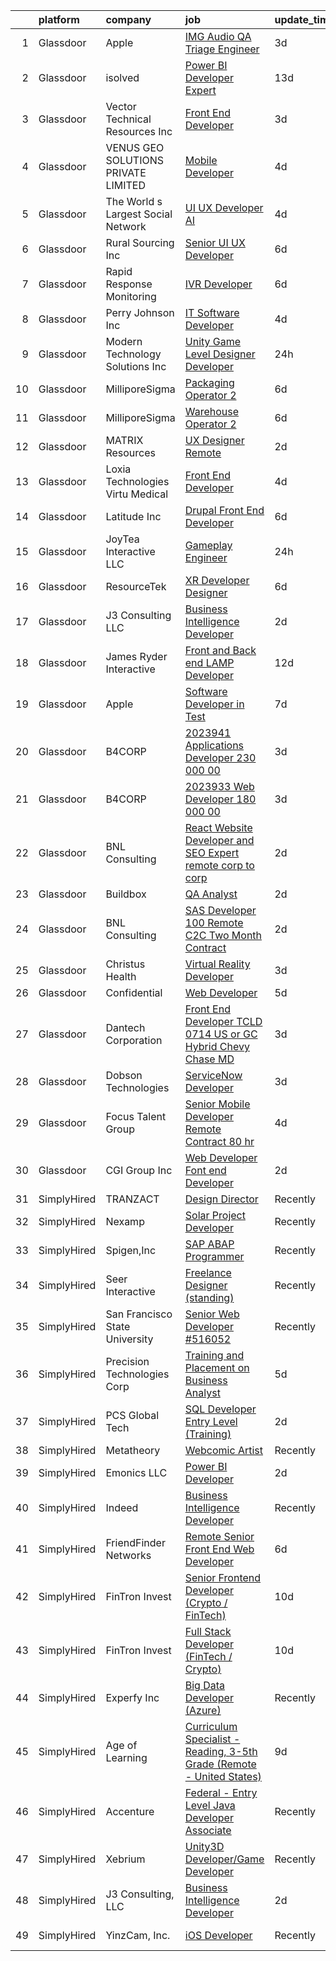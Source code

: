 

|    | platform    | company                             | job                                                                                                                                                                                                                                                                                                                                                                                                                                                                                                                                                                                                                                                                                                                                                                                                                                                                                                                                                                                                                                                                                                                                                                                                                                                                                                                                                | update_time   | location                    |
|---:|:------------|:------------------------------------|:---------------------------------------------------------------------------------------------------------------------------------------------------------------------------------------------------------------------------------------------------------------------------------------------------------------------------------------------------------------------------------------------------------------------------------------------------------------------------------------------------------------------------------------------------------------------------------------------------------------------------------------------------------------------------------------------------------------------------------------------------------------------------------------------------------------------------------------------------------------------------------------------------------------------------------------------------------------------------------------------------------------------------------------------------------------------------------------------------------------------------------------------------------------------------------------------------------------------------------------------------------------------------------------------------------------------------------------------------|:--------------|:----------------------------|
|  1 | Glassdoor   | Apple                               | [IMG Audio QA Triage Engineer](https://www.glassdoor.com/partner/jobListing.htm?pos=127&ao=1110586&s=58&guid=000001830c7afc488a26b71f80a89e2b&src=GD_JOB_AD&t=SR&vt=w&cs=1_3a8f8cd4&cb=1662361730522&jobListingId=1008112467774&cpc=8795CF9063CD573D&jrtk=3-0-1gc67lv3ljih2801-1gc67lv4fimai800-8b5e9678c838c1f3--6NYlbfkN0BvKrLyj5gPmtZO9T8euul8TCxuuKNOtzRJOomxnwSEodTz2Bc-sPZlt2Zgji_QUXEmtXTQd42DFJzWX6p4FZhMSN4PlOGZha65oTj8V_jU60RVTDDoE_odp2sjmELe6kIUrIMclQElb8QU-U2oTQotzcqgbqzDLwUccgTVP6Up_H0xjVuAYYDbip3ssEe9vM8cF4SQvvuRAGobWOgoLRmwYWrgDzsYX2WUXzoRztzN6aIThzw4yCPcL2gui7aKigJSNWjX1kBoMNMM1gMqkSmMEQJa43qQxjMGcCBH9d_70BanOZuyiJH-Rnz0-_aFEZw6rpuq2FLBA48olHLfUEy0m_JMt4c-YqP29ynjZnwwkRUYsdS6_AS-sYlvI6IdjwCnaqoD5SnkPRxbtFP6IX8w04OJLMed72RbOYy_3kweMRFzE7oBVtPuHExJLLdMxOlXvwPDA-H2wRJ79ixlX3RAPMLOzZtUuadp_j72uXlSCsn6RNoyrZdAz25v27OXnltZ_xF_y3v4AH0mvD7JnTty1WC_KLdQ3CgYE8jO__fjWNTAvANWLwQc9rNKMKNf_URCjlytT05-6VykRPn4o6HvS4RbRLPIzTuOIye9rFfK8sdeMcLpOr1Ooy21fMV2v1VMOmrpWEodHmnHE7OHQ4tFRLNbNZyPC8a-bOVEZEx3W5z099Qi3WSAhGU_ti1v1n7sVmrImr6Wowc54nC_GoSerKr6-khwfzciT8jU2sHjrOmf_8X4dEcY8d6nLEsCZ6lPnIJttabzjFof7YVtJSHejGoRFHRFwJ8lo2tiyixSQBbid3kFZ_uA3MGlZ1o7SMEi6q9L4D86DdGYWH2VymRQZwEY0J1FchGW7X00UAHPNwx1c6_Q5wPmehC4cmyBrfupc7OYrAYP1WrsWiNOUo7KZovUSYOiAii91_8QH6g-uAhACRwgUh_KrPLTqGcNe3WYRjyaFBRSx9KJjiCp2k1Q) | 3d            | Cupertino, CA               |
|  2 | Glassdoor   | isolved                             | [Power BI Developer   Expert](https://www.glassdoor.com/partner/jobListing.htm?pos=122&ao=1110586&s=58&guid=000001830c7afc488a26b71f80a89e2b&src=GD_JOB_AD&t=SR&vt=w&ea=1&cs=1_5475d2d8&cb=1662361730521&jobListingId=1008086038764&cpc=B101C867B3EF2D75&jrtk=3-0-1gc67lv3ljih2801-1gc67lv4fimai800-1eeaffd36fee68eb--6NYlbfkN0BEiXzCIwcbKr5ayBEkunnsXndc8R7OHjtGbRXojM3MoXlr7HGJXBB6IKrFI0bGnwVJE_8s5TkIbrQGBkOraMNjsi-5jIzt1M9j3Sh8htqu-u7EXN2h1IKeH_CetvL7PZTZhcG_DR5kco1QXkP6dzcUkqRvlKrjxI71P57PlKkf8dyStPRVXIb9AZFSbEA9fzPj_A4J8o80jwmWKt9zlxopAoay1q6QsbPNiNwLVx0xSzf2ociwHlm5sP5-TXHhqGvYcN19NM3w1Z57gi_qRWNwAakvSOdDnmuALxK0Nly1GwrMYBN2u_Ek5yyZuV7yjJaOeSbHhKAzqGBWpzt7E5vb-Yimd1N4BtuMx3kgN-lenGDWjqFFgyJ1jx0GK1qmFwXh8BvktgfhoibY9h3n2em-PPGlBM8uYn82XwGlIrZC24GVYoB60K8yEG8KYVqXNRMyungZimoJWVXxpmZG0bDq-ATJPVlFiZwNoc9n2ENurEh219VftIUEj-M7JayyO76yqviQ8n79VypbAgyabTQmmNbp1WoyQ1mQDQS7aNN8uTep8YtFRCDf)                                                                                                                                                                                                                                                                                                                                                                                                                             | 13d           | Remote                      |
|  3 | Glassdoor   | Vector Technical Resources Inc      | [Front End Developer](https://www.glassdoor.com/partner/jobListing.htm?pos=107&ao=1110586&s=58&guid=000001830c7afc488a26b71f80a89e2b&src=GD_JOB_AD&t=SR&vt=w&ea=1&cs=1_e3e868bd&cb=1662361730520&jobListingId=1008111504616&cpc=7E69D0A57279CD4B&jrtk=3-0-1gc67lv3ljih2801-1gc67lv4fimai800-d51cc92d47c4f04d--6NYlbfkN0CwDmAJad1vrFPjrCyZc1-12O19u5bGDYSMaAKB40LX6SgL_uQ_xlaLZoxDbDiymBRaDNDIK28uZx1Je-7Sv8ixSFLHV-U0-23YioU3-IvLrCdgQzRye68HZw-6NfwrHT_PAvOvPvdCmAYkEB778tF4DTJDYGPwGaqn8tn3RE5-xAtshAJoUVv9-0DI981-dm_zmcjeVXjY3tarcs73ql5s-r1_nG0CPnXc6LaeO6usXM7XOsgb5b__GIE64fUlRobtEnNoFemAyjrvx9TQkL7GWi-ev2m91R-tkZe9QamAum-xHG97fysqqSbQDGIQfpSyKI03K3xZYWW1fEb8IS9ohnUCj_YKWKcqIhUiKMqhxUJM_m_O4lA0rdOgNpOgMpCNS5bYagZAgc-D_qCZ-EOl6qymyqCnHlq1YP1a5Nz73QS18J3I-1VVlT9TN4_iV8dQRgocDpuhSqP7rnkHidIF3jJt7xRmYIP_RQy0DiBPE5OD1TvJZkzblWF6IOswOotnqVtj2-FHotTgvs1LNiSv)                                                                                                                                                                                                                                                                                                                                                                                                                                                                     | 3d            | Vienna, VA                  |
|  4 | Glassdoor   | VENUS GEO SOLUTIONS PRIVATE LIMITED | [Mobile Developer](https://www.glassdoor.com/partner/jobListing.htm?pos=117&ao=1110586&s=58&guid=000001830c7afc488a26b71f80a89e2b&src=GD_JOB_AD&t=SR&vt=w&ea=1&cs=1_ff5e5d45&cb=1662361730521&jobListingId=1008106154979&cpc=F5E96E35A1725171&jrtk=3-0-1gc67lv3ljih2801-1gc67lv4fimai800-f05720546d46808d--6NYlbfkN0CxR8Ewqqu2WxwAYRMhqdk50AxsSApkE37Qw4Xivah3VKecGufDyuvHWjwqXIxPycLmnzdjap9MuP0hYonnMRNGMutGCrI-JxiASKUBRu8gSnC1bl-jsFEOQ8DVqlj1kxFNEOZSzi6BpIBqraWlpFuM6umi7KyYDJss9-h5Bhv1esULzN3aZXJO0OcW5a3Ru-d7zH9nz91jFoVPgICLHTuzEpNVwxtU7fnR991wyD4ThreP0Vt97Qm_EdTumqNfNRSMhdoId9R7wkg16caXJtg7fOvz5tfE8qAD06PzDGPAhw67SxcgNXPa1QOSmCmzvD51c8tJ5Ktq_eLa_Lt0kWIN8smUrJ8zWf0-5o9nzQ__0a0OSpfMr-reXtlaI9rcmloFxmPVmsqijrQ8R0YLYmGHZmFggUwjGCa9FsJjKkHAoPTX9mI7cYLKaBarSpdvUFMzxG3_Xkw5IgNDQVPF9S_wc8jaY0Q--cWwwr2qVWIhLJ0j40uvZple3J-EFXE2oLA%3D)                                                                                                                                                                                                                                                                                                                                                                                                                                                                                          | 4d            | Remote                      |
|  5 | Glassdoor   | The World s Largest Social Network  | [UI UX Developer  AI ](https://www.glassdoor.com/partner/jobListing.htm?pos=130&ao=1110586&s=58&guid=000001830c7afc488a26b71f80a89e2b&src=GD_JOB_AD&t=SR&vt=w&ea=1&cs=1_de4fda42&cb=1662361730522&jobListingId=1008108083936&cpc=1CBFC3E34E2A31FF&jrtk=3-0-1gc67lv3ljih2801-1gc67lv4fimai800-de6ad62bc615bcfd--6NYlbfkN0DSgjPPcnEdvoK3uuxfISLALE6pB1FR7YSHOr_tSg5_QGIhoz_2VqUepdcKLBLI_zSdMmIpLQQLQviGYmqeHU64dNQzWykVjy9GPtReiRwgwhwK57KCvSGhhonduNkBZDESGNvXK7AAOZ7oeRE1PCmi8tQBO4qqIohn9hEvsjhSuXWrFGW2vUsct2zaq3zpLF71LPbapNe3Zb9PBVGz8HiKXjUsLBrRRDDaix3TztVR6k7y2KXFjCEX_mUXhBynKwFuYwCJ0FYaU-Zb4CJXMmFGWiX7j8SWM9emIBpUtmsZSv8aU-lKzYysu4Uf7Vdjix5hhaGENIuBTrRu7v6NUB3oqvnUyq6D8lGQQdV8_ZurybJ0mAdhMj_x_oIJ88WYz-PvQi3Dy4zbV1714_8Z52vKunDV5qNXqYyr-eQifrGWNDhCWuJKdfesenH5F5YveOKXf25L5D_tybqQG07x7pu7ZZ8Jp9SZdabK4DmXCMXvY3ukCsaWFtqLsGfDbtyvhfnlPDXhNr3_M1SPirf--RpLa52do4eiRbcbFPzhg9cHyEJaCL8GtgCUgZeOhnXOhPCqAHXX__4gICDvbvKw-Xuv)                                                                                                                                                                                                                                                                                                                                                                                                    | 4d            | San Francisco, CA           |
|  6 | Glassdoor   | Rural Sourcing Inc                  | [Senior UI UX Developer](https://www.glassdoor.com/partner/jobListing.htm?pos=123&ao=1110586&s=58&guid=000001830c7afc488a26b71f80a89e2b&src=GD_JOB_AD&t=SR&vt=w&ea=1&cs=1_573ca4ee&cb=1662361730522&jobListingId=1008101539770&cpc=B576E40E3A51D23B&jrtk=3-0-1gc67lv3ljih2801-1gc67lv4fimai800-c678f338cf426aa6--6NYlbfkN0Dn2SSSVOxWm4exZemnt1thi5p3MgZ83XNP1leMMQrxhUS_aIOGutbZab9EU3IpeuHAJ37quZzs0PIVUPnOeoghcC2yEm8_WtapxMsrfWQQwJ8yZTQmvKvWcyWq9uwPE4xwRXa0J784CerMt-Qot1RMEX6wxgIkkuZSMT3TEMl3VzdFvJFq6ugMPg3GiDKJWrsA-rfcZeRsfZQ0MQzfDljrmNfsla0yp5S52aZyUfv1Pl12CaZuPHX41lkmX2jH3TrnOV1kP0Ch3Sf3zxg_04YFRebCvTDAlQWtAb66X_C5l3pm_ufcJJWhkwdTzEXiItXTZ6icGqonUrys6ASDHqXxc1m14UpVfODLS2zZcrzxGOAELMLggnNTHEmE7FH4zwqduhpom18HKrCoLlwrk2eLU5z2zqn-YAJfGFel5gAlncc3FrJLWAaAkucAJ74_PRIg1ktAn0A0vNalx_UHVNcDRvMv7khRFvYDQEfX-UKMp4VKfR88telZ7kyosKVR_pA40D9L_9GojOoL_0ADa4-B)                                                                                                                                                                                                                                                                                                                                                                                                                                                                  | 6d            | Remote                      |
|  7 | Glassdoor   | Rapid Response Monitoring           | [IVR Developer](https://www.glassdoor.com/partner/jobListing.htm?pos=101&ao=1110586&s=58&guid=000001830c7afc488a26b71f80a89e2b&src=GD_JOB_AD&t=SR&vt=w&cs=1_62cbb5b1&cb=1662361730518&jobListingId=1008101246302&cpc=1AD9FB1E01C94A37&jrtk=3-0-1gc67lv3ljih2801-1gc67lv4fimai800-4c11f4b3383ba9e8--6NYlbfkN0BVnwLlRn5_hcsE5CpN9UW4_nyQYfUVagSVuhr0ZGDrdSz4Vg7RtH9ofGP4oq8CUmsSSIXo_PRJWSXAqM0iaF_7QQjEPWuIFHY-yhv1XcbKxE21cf6NZuz46qn8GqBEah7RvVje0KxoTBrZWgQv84UwKSwYb_4qpHhiouckwKssTFtAED5if2OV8sakOBHJe1VbAyVNu0p-M5MDF2tcaWbnMq2kurTBqs22lo8dJ-zeSvEdBCueQSysZNrZZguK4uVohPbe4aJH2gmyQ5cyPdsWx3UqiydVfX4m7dfoqBXFykKAaPob0ZsT5UsQmw_AqtwsJ0BZouSaqiJyBZKvEP2WK6abOrR2iZnSu-izxfE8Qy7yKnQx1jzAyaI4MKAqGV5dEza8o8fOHj8bvOFJKbr3mGH_Mjl2aSAnpEetBwdl5BooYzaPKV22z9u5Vl9ajQ30EPg8nkMH4jea4m8SVuBzRbORi5VLgNZoxk0SV2eXc9WOqVyqi464rzRicy4sMDgsEJRmKqFBskXFJnWK45o45YGHgvYO113NnL1DMpuE0UHS8x4pONhQvfxqzrLSOPmlK6GroCyCl5J2djzyOkkG)                                                                                                                                                                                                                                                                                                                                                                                                                | 6d            | Syracuse, NY                |
|  8 | Glassdoor   | Perry Johnson Inc                   | [IT Software Developer](https://www.glassdoor.com/partner/jobListing.htm?pos=104&ao=1110586&s=58&guid=000001830c7afc488a26b71f80a89e2b&src=GD_JOB_AD&t=SR&vt=w&ea=1&cs=1_203268e5&cb=1662361730519&jobListingId=1008106401717&cpc=C5C93DE40C8A001B&jrtk=3-0-1gc67lv3ljih2801-1gc67lv4fimai800-1288819e6626e4c6--6NYlbfkN0A33aybZ_gaSDpTOBsMjrQfLtTfJQ_codw2D_wFJW2i5_AuNqYoVo68WNb416XmkPKxM6kpkYWiAEan8ct2g6QPgFx13jygHom5M82hjj8pEpmu_49aJ3fbnCDQue4TAoK9K8n2iPun8FdRE8inBtJOcLj-QavKzwila6oxjQIkDbU1lsVjRXGzt3o5BTjTaH8f219rLuWTkDkZBJxNU8riJBmUMoXTY7390N84mH_dZkDENJ20l9ZaeOVsrGx13RySUHXqALLpVi-zzWv0cLqMdy538sjmm_QbP6nf2OOc5V8BiiQI_TUWUwcG9Ul7LzbXanlauli4VPGDO_Ky9OODbZPUN_-jOhFRGzwh4Lk5pGMxjhteY-SP2NCDK7XGZbd6PGI5pzOH_palgraFIeH0UcuNaBkNDcKgpUUQQsnGQscgdlnTCLpwdJ6C4IjeXxQPWWuMJV3q4Z-v_eC5O1Y1aW9hSv1aeKdrw4c36pwnNhwrlQ84qnH0mlBoK_RKfVo%3D)                                                                                                                                                                                                                                                                                                                                                                                                                                                                                     | 4d            | Troy, MI                    |
|  9 | Glassdoor   | Modern Technology Solutions  Inc    | [Unity Game Level Designer  Developer](https://www.glassdoor.com/partner/jobListing.htm?pos=119&ao=1110586&s=58&guid=000001830c7afc488a26b71f80a89e2b&src=GD_JOB_AD&t=SR&vt=w&cs=1_596d595a&cb=1662361730521&jobListingId=1008117033816&cpc=F41FEAB56D215062&jrtk=3-0-1gc67lv3ljih2801-1gc67lv4fimai800-4457a9ce08e490a7--6NYlbfkN0C26OT7h5zXl7z1yVTYwN1d43osiYS9hmGqw_eY7i5KFzRWaSyxghJjTLzNEsEWeJhFT_GRgTsYgHXqmvvL1XSuYhg8HEKXSQHvH9TV0JmPEyY5zrHkoRvr4IX7EqnKNrp5tniENLVz62Z-zYU3i9zkEJYlhMWfoTavIvcSATNOb6BRqWF8YypgeNH5a2DB7cmdTpVrADnyuhC3laK9Jlkc2WU9tA8tyJMgXyVCMVyNJxrSrAPHL_z0jZ1YTA8UL5WbRiZ0-j1xGUbE-J93Q5m7_SU8amS2cYoQOO8g3glY-zbd56aVpl3g1otO-pULIYzmcYmzi34BvHhKoazKDEg4qxPyr86i3_Pus5Wl4CnlVL4M9aHrQj7nfHgeaEOdBIbxl4XlSnZJuZ4pXNGbHdz66J08jcRgr_i4MeDqhRTOeBSC9IJDy5Qm)                                                                                                                                                                                                                                                                                                                                                                                                                                                                                                                                                         | 24h           | Huntsville, AL              |
| 10 | Glassdoor   | MilliporeSigma                      | [Packaging Operator 2](https://www.glassdoor.com/partner/jobListing.htm?pos=125&ao=1110586&s=58&guid=000001830c7afc488a26b71f80a89e2b&src=GD_JOB_AD&t=SR&vt=w&ea=1&cs=1_baefa9c0&cb=1662361730522&jobListingId=1008101579917&cpc=F41FEAB56D215062&jrtk=3-0-1gc67lv3ljih2801-1gc67lv4fimai800-b9289bb18688988b--6NYlbfkN0AOEVr9WcG04HRkQRrqfdRtBjzk7axq2_A_EQjoPYd2lV-UpZdGnyqXvwM5drMZF62MPujHfqiRdFE98LknBvBcTyxULv-R1ubelHyULvOlNGDOrAzoz78kMv6f6leCttMjYlUEqV2OTOnJ9z15HJEWnW_Va3pbSaIRBM-2bUxA3vxq0aH1IH0OZsgWUW7R6MhKsVhQAl6I1aOijVlZWeJFUUMBoFtBuU5AAc0LFUbmJ7m_ZLY4WXwbGexyRJiYEoQ8kHs_xXrIKFK5zMhr4tFmfu3_L9PnN0LveVKmILNkFHENxSGvLFGTlkzkTCHvJh6AFex-KV_coWH5ErSejUkFeKds-qWLi_FxU_PmuioxjToCwQCZGyOz853Ua21Ok4akhzCHcgl4Z8RrigG_au4bOCaCfNcsXIhX33UmBNmf0W4l9Il7i6LFfRp618pgtvHG990TFJt5sHIMG6wz32Rq368zkxLgYrxAtCVEGpruJxfHvaFSsz3Tx5pbg9b1SX4%3D)                                                                                                                                                                                                                                                                                                                                                                                                                                                                                      | 6d            | Saint Louis, MO             |
| 11 | Glassdoor   | MilliporeSigma                      | [Warehouse Operator 2](https://www.glassdoor.com/partner/jobListing.htm?pos=126&ao=1110586&s=58&guid=000001830c7afc488a26b71f80a89e2b&src=GD_JOB_AD&t=SR&vt=w&ea=1&cs=1_341f86af&cb=1662361730522&jobListingId=1008101576966&cpc=75B6770C194DCF89&jrtk=3-0-1gc67lv3ljih2801-1gc67lv4fimai800-7d8ced7abe1d9c39--6NYlbfkN0AOEVr9WcG04HRkQRrqfdRtBjzk7axq2_A_EQjoPYd2lV-UpZdGnyqXicmQ79ziVv7vbP0fzJb2y3s2y5Po8I3C58sc9Kvi9YyXN-MDVkLCyXjZ15X7Pvfw-BE1CKEBpiVoBODe0mJYq9Edx_Bbf7P_oEwF6yBLXczz0rAmn8cELmO6KOOihLuMu4t7yoy-8T1IJN4Eps0pEVHBos-sYyDq2VPeoe4qn8IBYhdW_Pzk6fh1X2g7wqP4VooCBY-CR-h_jtA507cfn4uSgzhepGhDoyTgjZnXt34Eox0lbyeDFVR7zTZWXG0Nbp9bHfmLslh7ySTMPwAcgg5epydudinBh3FU4hzfIpCnYzH5pxk5rvQA6wkneevubZwJQoT-tbGJpQriIVmiZF5zolizFwYdr2I2TEVA2ZMAu9NPrjJClgIqiykY8hXIIR9LMuMEuVZee8JCl1bzjd687DgEhIyoru3l2Uy8OQTmaxLVK_1lPFElMu3roCg_t_BgvcCG-PY%3D)                                                                                                                                                                                                                                                                                                                                                                                                                                                                                      | 6d            | Saint Louis, MO             |
| 12 | Glassdoor   | MATRIX Resources                    | [UX Designer  Remote ](https://www.glassdoor.com/partner/jobListing.htm?pos=129&ao=1110586&s=58&guid=000001830c7afc488a26b71f80a89e2b&src=GD_JOB_AD&t=SR&vt=w&ea=1&cs=1_a44681ae&cb=1662361730522&jobListingId=1008114156930&cpc=2CAED5C921A5F994&jrtk=3-0-1gc67lv3ljih2801-1gc67lv4fimai800-1acb59e05500209f--6NYlbfkN0De5ppvndiyxA0pMSLQzOe_j9Mra0KF_8EhxTxOKXtZIfhM20E97mGJJkld1Jz77JEq1fQtsCFRdJQ9Rf0H8e1jmjFQdWz8Hf65nTK4GbH1MNF7Fs41-ca5mlZLwuRa05NDJ-njNrgAST_k9O6k6nENNUJX_-5Q3bwT9_QkWXeT8am7ldsykCR5jAIHCCqHxoA4YnqXI7ppodQmnqseVmqmnuDRXSXaOPtX77eabV6JUrvVjq8vJ-AcXaPtXedguKTvPUeMuX5ZlCoLOolV8bvvCw2Yk_0xJxPAmtHZjsWYzlkFd-xC-RSyLeHGEcoSwwBpiGXKxz-915amLdy6ZKXfXbzEMNlG-pfb5e6WQ1dVJxGx3_7vkSrAV-lvZxCsaMCPSeHs9eD7HKYo8KS2p5XGg0gRl1F3N-kOA9A4F2djl4Mzc0ytu5QxiohC4SOWTvIp_mN9sD4uCrbzzHNL6_wf72or1bO5k3Qhz9Wcgg5KhfvwBS2Nl7EOR052chU3hvaG2UCgW2uV_Ab0XS0DJsq1Y5hVO85IvAmQ5V4m26a1Ww%3D%3D)                                                                                                                                                                                                                                                                                                                                                                                                                                        | 2d            | Tampa, FL                   |
| 13 | Glassdoor   | Loxia Technologies    Virtu Medical | [Front End Developer](https://www.glassdoor.com/partner/jobListing.htm?pos=111&ao=1110586&s=58&guid=000001830c7afc488a26b71f80a89e2b&src=GD_JOB_AD&t=SR&vt=w&ea=1&cs=1_306890a0&cb=1662361730520&jobListingId=1008105953811&cpc=76BDADE3D6D9A820&jrtk=3-0-1gc67lv3ljih2801-1gc67lv4fimai800-983de522a610ee3e--6NYlbfkN0AuAjYKnBHsdkcMxrD7ZJITXxV72vImVt5xOyKRJQecNA8AfK1fwiaV-4-CXTXtdfQKUlh-r5hJjaGj-dYsy5tFmwpPBEonSed8zEDkh-b83J1cauBUmZbKV6Hb55rjqPHvBYEEndSKl83boFkPJNLOxS2E2PUPbNbgDeY41YL4Ie19XCwwQEuLJXD-EZ1X4QqxEZVKygv4mLL7hLlY20owQpkXuXdcuHeGamnin0bd6xKhNBiu-YfpfjM-JxlqpzKdy8SK8TisJmFY51gH2pXHcJzwln5jwNRLdoNQR66kN7a0E0iGRVVmdrcVEuxcGwV9WV0hSWRqpBoZp9YfVIkSBUDH7wkBscw08emPClDCCW0TG-e1IW7wVdIOBm3hkmvOJ9NPFjJAHsZ9wtbGqc5HUyYxaotbfO9l4laYcT9WLbvngytjurk_gTTnyHFITbWYVOCHXAJXwWch4emCCQ4u91s7GvJ-EsqNroJGTAtD4Oe14oEvYv0F7Bx04Dks3u8%3D)                                                                                                                                                                                                                                                                                                                                                                                                                                                                                       | 4d            | Miramar, FL                 |
| 14 | Glassdoor   | Latitude  Inc                       | [Drupal Front End Developer](https://www.glassdoor.com/partner/jobListing.htm?pos=121&ao=1110586&s=58&guid=000001830c7afc488a26b71f80a89e2b&src=GD_JOB_AD&t=SR&vt=w&ea=1&cs=1_a9a5c788&cb=1662361730521&jobListingId=1008101567028&cpc=654405A9B1E0A9F5&jrtk=3-0-1gc67lv3ljih2801-1gc67lv4fimai800-b0da56d3920c85d6--6NYlbfkN0DHl9MnwPpq1bbpPHgKt1JoxxtgUYxcPgpGa7590zZ_bSO6C83MMtUscRZ8bkrEfXtGCfJb3DfNdsrefLJEN-PA_7RSo760CQGYUcD_ZhExeILm0Sjb2xdE8AkNC8ftfll4QZ4D5GaMUHby8pdNXutnMAndhOIMSycmVM6CUnKLzhFnlbrOW-XRED0K0OE1iotSvUfdfaCioH_0UaGFqFJ3BlVLK10cFSSnu4afMav0fs6oBnHT5QSix4ymYQTGVA5Xtt5_9tRxj9GNIGp-bIyQXAA82ysgorkGQLmaRcPukRlqZ9rZyCeltBgOBhGz4E6NPduCkariqNKMFG9CIqPnVToIK9rBXpvgcFKuWrY9nGTI0lUVHfximDQzTqDhTSPWPWRco_NQ1iPjLGIElNWbJpRcS8Mo2dLsIx6QFC0fKytvPVXrk0Yo2EOxb29dKi8HuxNkrb8QU4CEgUsp9dTO5mSDGaH5akSQPw_Usn-zMDEBXAyQoN7uLwkduYyTzBbGpeh4xEv-CA%3D%3D)                                                                                                                                                                                                                                                                                                                                                                                                                                                                  | 6d            | Remote                      |
| 15 | Glassdoor   | JoyTea Interactive LLC              | [Gameplay Engineer](https://www.glassdoor.com/partner/jobListing.htm?pos=114&ao=1110586&s=58&guid=000001830c7afc488a26b71f80a89e2b&src=GD_JOB_AD&t=SR&vt=w&ea=1&cs=1_5afb4338&cb=1662361730520&jobListingId=1008116988451&cpc=BCC169F53084E245&jrtk=3-0-1gc67lv3ljih2801-1gc67lv4fimai800-2049b928e5016d93--6NYlbfkN0CywKRhks1_WRHFUgWhBQHGMyRgY-AYt2YyuDnn3UEmDVz86T7MUkl1hC6jVGtbAUCStXuhbaQ2tYy3iYbhypYIORaQ4bNYQufAmUwMk7qNI8KYn27I0kq-ud4-M_c-E2hHrqKWX_EDS-BRF_rq545gSKRhuQk3GS0H1qqu63acB5M7E1WmJyBCgQyXHa8Mupe4FeCNB8dk9sVWdMJW4Q430OWYxW29mz72qh5NViueTmwG_Eyzg9TckAOQZoMsMHLrrgxMG5wUVAbPota0s8NM83ST7ekbzjncaXk2yX-iEkXHurRmTIa_P8POJevurHOwgc3aCu1IYxAvPbRje_dHySahOd_Yrk6ukkS8RSusIKWEjbBMFZmUnYcNeDEXuvK3wZvAPw_x3ARxma-wDosWMNckorAh2eUnB32cJk2jiSwiAmF9j6ro4RnvgjEaaP6XYJqpZ1CWa_1H1XfwbAQ_nTIf6cNj_Z4kIUHx31_e_KziexmI1oonXOG021-qIu8%3D)                                                                                                                                                                                                                                                                                                                                                                                                                                                                                         | 24h           | Los Angeles, CA             |
| 16 | Glassdoor   | ResourceTek                         | [XR Developer   Designer](https://www.glassdoor.com/partner/jobListing.htm?pos=116&ao=1110586&s=58&guid=000001830c7afc488a26b71f80a89e2b&src=GD_JOB_AD&t=SR&vt=w&ea=1&cs=1_9333c26e&cb=1662361730521&jobListingId=1008101557406&cpc=4050D81B60456B41&jrtk=3-0-1gc67lv3ljih2801-1gc67lv4fimai800-072caf7674237d89--6NYlbfkN0DAUWiHVvTL3qSwCPlAGxP_Kyyv6-P4DkM9fZj4wgGgrfYHW_oRckNsoyvUy_uCFBTnj-gxWQMbwZyu9ARnspb5lSdvE56UGWTSNsLhRmHfuYTWj-9hxqZCyITxGQWhSGXFDv_cYkBELCHqlIM5lFGaplZPk184FOE_L81nEOXljzOhTZj5iiaA5i3BVbxg1cxX_xBSi0tfHwktSQ0LqSrAEwyrszCUV0srbfvcIuczW1iqpEVYjTmEBSscWw4xwOx1sL7hDvgkl6UXVyU0aN1Ulse-TH7qbIbzDK51dhHsbqLgeJTnLl7_P3Er35INg1L4o-QE4iE7eBtpyiuujLwxeGoJWHCLKGellpfNiryjmSfrtBOTAdKeRGsIEGl1tuRAnk92E11Y9DyimxWuElo7qCjYW0Ed5cjwwhpyS-EfSeOpbbfU4U8bJC21GxXAmufs5HX98baXLub7icDz8yVcLVSFpscO7l3hHadwBJnAJNy0fbQB2Kx0IXZZ6AGvgE5fzS_Fru5w7w%3D%3D)                                                                                                                                                                                                                                                                                                                                                                                                                                                                     | 6d            | Nashville, TN               |
| 17 | Glassdoor   | J3 Consulting  LLC                  | [Business Intelligence Developer](https://www.glassdoor.com/partner/jobListing.htm?pos=112&ao=1110586&s=58&guid=000001830c7afc488a26b71f80a89e2b&src=GD_JOB_AD&t=SR&vt=w&ea=1&cs=1_a3429f5e&cb=1662361730520&jobListingId=1008114644384&cpc=AF1E4A3695F490BE&jrtk=3-0-1gc67lv3ljih2801-1gc67lv4fimai800-a96afb5a6657bd97--6NYlbfkN0C-muprqpCMm1hAUIi5WIH7NOcegZg6Lh5paId2ca7O4PTI1amgGdXmedCgUefvQ3yJgXbuw7nWzETmVGQc_0Dluq_1JhoLjHHhWwFcRk0HPHAhcWjIIbWVlhGRNkluhC2C9QdOzYJH_pGHjZFnd_bSSQgbf4zjcUuEy8CmYjrlHCoh_ybzkkWJb5vUyL4b8VplXPZisLz2UPCsRD8xnkIiy8qCu_RG_XyDGjKx1zpkQ_wAuA1k0FbvVUYxNC6lpAQvnf9lrFoDEkc-Sic66ZH-y8OXBzM8RYUNY_SzYPeZ5L3NsMTWq8JUte0Z218ZOmTgCsT4Sf0xu9rEHEKj2FFso0va6euLJmiT1fqzryjW4NnJa1KfZVY4CiXmf6XMtAq52brBFyQfvCLNP9s-Qqtjk0wEXqQFWH0jNRmuJIlgt95r5fEeAfVVImeVrR6LLdYUlvLcgQkhwfj2QxBiPv4qRT_5c0YxVIBzUqnE_4P8UtryfMWqLP5QYNJ9CtYnD4FE7LYNr-a4mg%3D%3D)                                                                                                                                                                                                                                                                                                                                                                                                                                                             | 2d            | Remote                      |
| 18 | Glassdoor   | James Ryder Interactive             | [Front and Back end LAMP Developer](https://www.glassdoor.com/partner/jobListing.htm?pos=103&ao=1110586&s=58&guid=000001830c7afc488a26b71f80a89e2b&src=GD_JOB_AD&t=SR&vt=w&ea=1&cs=1_3ae18d3e&cb=1662361730519&jobListingId=1008088590505&cpc=83BAEFB8A33E57F7&jrtk=3-0-1gc67lv3ljih2801-1gc67lv4fimai800-a530bc4b8f6fd45c--6NYlbfkN0DzJ9FZRJl6YibZo3ks5nBsknAtPvlI2LUx2bv1oU2nwvz-1QwQg0JXAAj3pLee3VO6bCyl340nhCwhkUYeTkIfkhXRfa60sxU51RD1ZGZ6aiYEu02LM4MZ_lj75ReB6hUPbit2Dzwl5lEAMDrTy8qw2Pi4qGr9RC4teK3DVbKdCJqdTUi6SngEOgiZnKHsjlnqADZuYjef9EmGlFPpg9v6-fe0P9Z7qEXuSKJQzfVO_XsVn4TFP7Qd2RC8VEbmS6Wwgi_hfQdbggOlkEXkzwOPmSe8wA6J6cUjk-DWjWbxrF465DkqPCOJKuMlaxkhbCVJRkC_GVloHrkKwr5R90si8suIn0PkyTPQyJYEGQl0GFvu8lOL9f6HecIiXvE_Oj9LmL_-693TiUPzYA5oTh8qUW7exoGCwf1Tg936BIOaBV7mlgx4-N699vDRip456gABs-KTR6eG62A5FuLumwbPDZmDUdKMyxXLpEpmOWPgDZFxTcBhcRGn2NSRoD84oaiMhBXDWGMg1ZeRuVarK4XH)                                                                                                                                                                                                                                                                                                                                                                                                                                                       | 12d           | Delray Beach, FL            |
| 19 | Glassdoor   | Apple                               | [Software Developer in Test](https://www.glassdoor.com/partner/jobListing.htm?pos=128&ao=1110586&s=58&guid=000001830c7afc488a26b71f80a89e2b&src=GD_JOB_AD&t=SR&vt=w&cs=1_a96c8c5a&cb=1662361730522&jobListingId=1008098776224&cpc=8795CF9063CD573D&jrtk=3-0-1gc67lv3ljih2801-1gc67lv4fimai800-e286a9c4103629d1--6NYlbfkN0BvKrLyj5gPmtZO9T8euul8TCxuuKNOtzRJOomxnwSEodTz2Bc-sPZlbtkML8D-m4oM6chSMNtPauCYwbFf1n_EBGg8V5Gb5rzvllvaSF2isnCJLEgagIvIlUQoaOg6WMdd9Yu5KnetQYCJKTqPDdGHnLUypU0thi9dn9nmhdFBHqoSDK8HiNlmBu5bsN7tKnFI581HTeoXjXctar3dTLdbn4p76zb-10gu89mzVLv3lDWt7sfD6NwklR1-X77s5OcKJcqoCSuXgNc3wDOtXLVu_rMJLsazt2enpsmaU-GsxpuEM2DpRjBx1mO7eRWH6Z6_NJqCPywVjqU4hy2PGUo7Ku9WUHcNe9Sdn-dh7hkhUzv4j60Qc53IuJmXcflwhS39OecoMZzGdtklph9ximK_Yr8XCZEbMBVNbljllPNM2j-0-7N9BOn3I1-B9oPlO3i9tYvmsv5TKtwWUM5CuDTWwHJVmzCNVSIZ80fVQstzNi_B47ovXs6psXhBj_uYD9GOFjTxvFAXgQKGekc6Y7suKDrXYCvSTtkLQ6P7_86f8h9yGfngISwloE6HXwp6Ec-QnxWiIs4MnJc2PwHdeR7jlMkyLpPyTZ9aNoyOJkOKEbDqlczb7CZrcF1jZC2k74Q44_fqMb5uqQ8tQ0OIn8SUYEBmyt8nbX0aGrlqXf0OXhZo7Xs4WseiFqSUsoLNlPnWp_dI2nxp4zg-JdjbSy51gpND-DdqXQNm293mn708W-MeTRN7nLkqRnTvPbDnFgZMuqTsQnXexb9tW_shQ3huHVkC5bQVDSFtc4F_fOnjlth1KuyjUC7e7ArISvk0pbT9J6kVikuo921RvbuOUZaiaR4jGe3cqeJUoht6bNagIutI_DsfiDYY6jy964E7F-wxxf5CnBaqNUMBJq06qupt4koyMEdEMVH4Rd2h8Pg3XTlk5oi4pj2p7W4MXq1ANgW7sq7Fy5RzKbg6ogeJehsn)   | 7d            | Boulder, CO                 |
| 20 | Glassdoor   | B4CORP                              | [2023941 Applications Developer  230 000 00](https://www.glassdoor.com/partner/jobListing.htm?pos=124&ao=1110586&s=58&guid=000001830c7afc488a26b71f80a89e2b&src=GD_JOB_AD&t=SR&vt=w&cs=1_8d56cd91&cb=1662361730522&jobListingId=1008112698513&cpc=A65DF3A704A48F9B&jrtk=3-0-1gc67lv3ljih2801-1gc67lv4fimai800-944e3efe59016c1a--6NYlbfkN0BBcNHvdcwdm3ewH9kjvka83ftEJjxlat_DdA1S80VRS6k0mxP7wnwmAsSRP66qfkzTaDGjeBF8K7cT_clRKGd3R2FCzrEEajQ4C-qP-DOFNjIw_PdVSJAQx3s3PQ9_A_I_9bEEqSq-wgnK7bVhfPDjRe-kyHNuhLzcE8bT8wgwUp90Oy8qM7kD55FajGqBPqtoONi8SMRX9mgAooUYeV-ewL5p6w2NichGXQqCQlctiI_NsQPexzxiAwhrxWipCm6JBMY7-lAKvpdTa9XY4UbAYZZBcNGrOTWIUGTqlbF7aYveZHDbXsFSVr33PmEwczMrdgeEwL_WyP-W67qei56kxY7Vi1nmwZ1sUZZ2xL1jq-NHbPsiLPvmfHvppFEx79VK6SLxkeIlvy5iirDNtZQYz4YmCGPr8EUSCekQy_DRKEEq76Jm8WeicE_rrY1CCNmd38Y6gUE6oAlXbwbBbQjred9vqwZQ8_kl0OletR_9HIDv3GOci2OkQvRhExr-KKE%3D)                                                                                                                                                                                                                                                                                                                                                                                                                                                                     | 3d            | Reston, VA                  |
| 21 | Glassdoor   | B4CORP                              | [2023933 Web Developer  180 000 00](https://www.glassdoor.com/partner/jobListing.htm?pos=120&ao=1110586&s=58&guid=000001830c7afc488a26b71f80a89e2b&src=GD_JOB_AD&t=SR&vt=w&cs=1_756ca240&cb=1662361730521&jobListingId=1008112698524&cpc=FA84DF7EA1EC2398&jrtk=3-0-1gc67lv3ljih2801-1gc67lv4fimai800-3797fa818514662e--6NYlbfkN0BBcNHvdcwdm3ewH9kjvka83ftEJjxlat_DdA1S80VRS6k0mxP7wnwmAsSRP66qfkzTaDGjeBF8KxpYVZIAZnapiEUSane-MnBCL9gaZ4Om26fqkiDAL1MXOxMDJ3v4KLGVLkf_0CEndayrSCZ8Lw7pHLUcgQWqM_vfOcf5v7Ls9trKc_pTlaantn0b_9EhYLgaY7sUBf88FvaDDaeSJyL9nHM1TaVewY2gZRgCR7x8tH9QLJb4dHv-tepRrwlYETCQR8XP2wsdwG1ZsYT57NIqqrFmNcBsi6sqZqjzDTe8e7S69LYo7Ec6UgI_GtFGZ0X2CTAs0afM8EYF503mtAhNjzdniQVicMKUKfp3r9tsAglViZvTuvZJMyZUBi1pPqa8EBEBP54JrfD7eRrYrRXUVuxGaAmpVAbf-yzafxmPqBTdHPQBo-Kq62cvwNom7HpNbPPK6tjd77o86EFgxQKD_TZPVUfSyJjHLomDIsqquzT1yD22dem6)                                                                                                                                                                                                                                                                                                                                                                                                                                                                                            | 3d            | Reston, VA                  |
| 22 | Glassdoor   | BNL Consulting                      | [React Website Developer and SEO Expert  remote  corp to corp ](https://www.glassdoor.com/partner/jobListing.htm?pos=115&ao=1110586&s=58&guid=000001830c7afc488a26b71f80a89e2b&src=GD_JOB_AD&t=SR&vt=w&ea=1&cs=1_67417b88&cb=1662361730521&jobListingId=1008114887776&cpc=3DB599BF2F4828F0&jrtk=3-0-1gc67lv3ljih2801-1gc67lv4fimai800-39a3762617e701ee--6NYlbfkN0C_eQCgnQ3dunn2kgXxy7uUxBB8Rm9uGSd45wqHXb30YrTg5NAZtCjZQvVc0IC6LPRTimJcr_pv59vXJV2kWmYqPW4v23m0FHNzEWJhFwgg-EwKNk3eJJli50oudV_9KAdZ9H9su_YMo7p-dKZlETQqj1lUpNqBuGwXiEHCX2kLLN_v9pR6a7vd0F0gKciRBJbjgw7nLm1aO9pa9RgKaZOBBErIOCI2_3MJXPsvGEp0-9SkaXn5mJXcIt1zKLm1pwYfe3hQtaG4I4TpRaTdLJsJcAawBpbKESJXQwcy0Q5jxXKFOiZ0eUJ9zBk6NJI4wTOXFIQUoeLkkNl1IPy5mxTAUSS6Tr3juU1dJKCEkvGtMc-Jh8RfpeW5_4zhRosvUuL2e68tkPco7HeWWnz-QBY4GnVr8nfTLpggx8g2vLoegF9G8V5GEO1Ja5JtqDb_CnykgqPybpsJy3gj5viVd9r8m-RjIMSEDqcH647dfndKBx8CNcJ_yV1flktnOPbFmv0%3D)                                                                                                                                                                                                                                                                                                                                                                                                                                             | 2d            | Remote                      |
| 23 | Glassdoor   | Buildbox                            | [QA Analyst](https://www.glassdoor.com/partner/jobListing.htm?pos=108&ao=1110586&s=58&guid=000001830c7afc488a26b71f80a89e2b&src=GD_JOB_AD&t=SR&vt=w&ea=1&cs=1_31266a28&cb=1662361730520&jobListingId=1008114783863&cpc=FD1C1DA32C38CFA7&jrtk=3-0-1gc67lv3ljih2801-1gc67lv4fimai800-334ad00fcc8f3b07--6NYlbfkN0Cd5ZvLdai7cR0fypH5_WiGezUQesq24dbKuF0ly35ya0wozhh-9z2tp1G8Q368VvWx56t9OAnm0B7jmAGdMacrglXglf1TnDRYwJNZY8pEP0dBYRIVzwp77SnmH29QigcatjJxTir7i1u6hT52u_DQ7Ymin8i18rOhZX_g6b6phZFV6C4twfuF6_OUQLJPj3u6Px1yttBymTRviz0i6JHSkGhYBO34tkas8kZK9dTvYl2mIeqY6arXQBI-cu0s_rO5unKc5iMha8BPN1hTi7vGmppgWIOjDDt3GdGUx1AOnHYhOzWW3Zhbp_dURo3cKnT66meGvjMnnWFNBZv7A173efsairgTFZcyiZuFyzRyoPl2iSn8z4M0AX1oJmX5PTpnWwodA8Vw-ne9wfTgyhhldSGDYLUx_Uk2hTN4rian4nTgd2qWzzcPOZKyzQxjyGDcyY2qTGuBcTir1j_gU0ApSX0gNF4LB8C3NHuDDPHVVa36gZ1KukrN7dGyhXw-tqg%3D)                                                                                                                                                                                                                                                                                                                                                                                                                                                                                                | 2d            | Remote                      |
| 24 | Glassdoor   | BNL Consulting                      | [SAS Developer  100  Remote  C2C  Two Month Contract ](https://www.glassdoor.com/partner/jobListing.htm?pos=113&ao=1110586&s=58&guid=000001830c7afc488a26b71f80a89e2b&src=GD_JOB_AD&t=SR&vt=w&ea=1&cs=1_64013a0f&cb=1662361730520&jobListingId=1008114876305&cpc=E773D000C9BC26FA&jrtk=3-0-1gc67lv3ljih2801-1gc67lv4fimai800-8571d15594d1e70e--6NYlbfkN0C_eQCgnQ3dunn2kgXxy7uUxBB8Rm9uGSd45wqHXb30YrTg5NAZtCjZ9090WdGwjZ6QgGsdW3QxYLCK6kJFvteWvRwus-f34so_5Aiwsrj-vZKocFjNif7AWlVUMFdq2E9_PclsfhclfU286qtvSK1yWfTygMTSxBAqPzhOsyVIYo7Y2TWHNi-N4UdVMymMdXlBMDn2e-LmFgbQSKHr7dAKtTpysqgQm_akYIY3vhrM0UqKWRHEPJyc88-Zs4k_OUm9KbCZ2IIoqIae3KhSe3re0p2UGMJO0iLxsiErNewb7jHi4yXWS3K_Fjv0ZOkuUn_4C95iapDzhV9Z9PVE4JjR5RGJHmAt_eHoAmqXgF4uUNNSMGxFbNlvBNg9RwC_mW20jkS7cl2kNh0afM7rtDqquEeLohFBcMjYMp8Gwo0bSpBklHTStp9SZRIzsg-R4WmMtDLvtxIA1PjM35KRMkIQrhpXZWtuhStm0qDgz6EqAf2_tU2cbG8zVJ3bheYo0gw%3D)                                                                                                                                                                                                                                                                                                                                                                                                                                                      | 2d            | Remote                      |
| 25 | Glassdoor   | Christus Health                     | [Virtual Reality Developer](https://www.glassdoor.com/partner/jobListing.htm?pos=118&ao=1110586&s=58&guid=000001830c7afc488a26b71f80a89e2b&src=GD_JOB_AD&t=SR&vt=w&cs=1_128d04c2&cb=1662361730521&jobListingId=1008109636495&cpc=723ADC3DFE402989&jrtk=3-0-1gc67lv3ljih2801-1gc67lv4fimai800-7532e83fd44a413e--6NYlbfkN0DJ9JRso26i2D4tQcfl1gtFXJkAeNCKWTrBM27lH9GOblpLlfXdLf9Oa44B845qjcfg9EnfdyU5JUoPPudWc5vZTOrT9P57j4xw7V0eiNlNbZ9YwZY4lvNNJ3z_87j3twfBIEBy-p9_urdH41yj96TxS3thBE-u50c2zijZRekBzTtkQP9FKIHi_VrxiJSHa0enL27ijE2qbIsatB8yS7ZetgTk9S2U-wKZjockCFs2nsfHPY_z4vnbZX81VJqVmhbC-fjVllRhtL5oNd5eLl0FpmKeAIY71CZSQgwqIQfhA3JeOKU31fuJkRVmKZ78S3kbfkbuZGTg-TwNk3NKs4EFDQWiZYiqSXYpYdcWS0slCLPSGrV6mdBXKLg3CMPluA-gokLsdTZeXW_U34bnoXtIDITh2Ckt6uw33KvGQUqUd-NX6hiF7l28fuHD9veSzcHGelV5Njj4fdXNhOd3f66KjwzhKuxCNoG7mRwzay2ZLQyoshzkzIyOlUTZBj-l1jAIZOI53SuFmo-d3iz9pTKO7wgF7QFT400Fnj5cQV_xhw%3D%3D)                                                                                                                                                                                                                                                                                                                                                                                                                                        | 3d            | Irving, TX                  |
| 26 | Glassdoor   | Confidential                        | [Web Developer](https://www.glassdoor.com/partner/jobListing.htm?pos=106&ao=1110586&s=58&guid=000001830c7afc488a26b71f80a89e2b&src=GD_JOB_AD&t=SR&vt=w&ea=1&cs=1_92b91317&cb=1662361730519&jobListingId=1008104607554&cpc=8795CF9063CD573D&jrtk=3-0-1gc67lv3ljih2801-1gc67lv4fimai800-08c3ac7db782754d--6NYlbfkN0BpE-cAQ5W3YA-r2UOG4w0-H5Jb_BoUWZJSJyhMu0PMY6ZofMtg6a85PK3cha47-Hta9AyDweQtZIhYmhKQq4Epgt56FNIMk5rX8NwgK-2-dgUzRzmx6vWtQVecuHJmFFrIHzHQVDX_CLnXl9GxlHvQ7nLBq9hPp9hXMtc-NEWMysBpPNBDeMjkhOjSuMyYmQN3vJ6mWfm6Y_bfSlVyJ-9Hqqo5JwO6hiPMKBkztgs0OqwDWw_aiQ3pHpxhP7GEPMHAzEYZB30nI87BFKfT_wCQPyUkyIYlFNLhdY93agScKxOXa6XzVr4y_wupB80egHxk-B10iQMAkuq6ERcQjVwjh7Dx7DsGIuqOoJymn7DciE2PiV9tjMsc0PPWjlOOd4t2v5z7qjoz5eVPFG_xtbpwsHfQrDKMiMschXOtwnq9L28biEnDSBhteDTU2uqjNPzAtzyw2W1DkfsED0urIsaEkB7uMdrW4bxkZ3dA40Qdu4tOIzd8UMeTkSiw6ruTLDw%3D)                                                                                                                                                                                                                                                                                                                                                                                                                                                                                             | 5d            | Remote                      |
| 27 | Glassdoor   | Dantech Corporation                 | [Front End Developer  TCLD 0714     US or GC    Hybrid Chevy Chase  MD](https://www.glassdoor.com/partner/jobListing.htm?pos=105&ao=1110586&s=58&guid=000001830c7afc488a26b71f80a89e2b&src=GD_JOB_AD&t=SR&vt=w&ea=1&cs=1_118e98c0&cb=1662361730519&jobListingId=1008112217524&cpc=496C5EE6B32F83EE&jrtk=3-0-1gc67lv3ljih2801-1gc67lv4fimai800-2fb212ab0f0155f4--6NYlbfkN0BTy4Vq3kUv-8E8fBOrhZt-7WJQYqv7u2ur6JnxlE7nqzcxHKXba3errCcm2KEwYc2m599k2h0X0xllKGt9KFvh5dHFQ9NCSACwbYJAo7kl9HdH-124vRgQm4LczOFzYhPz9uk6T4U0E6V8r2PJ3PBVPPgLnlxOnAv53eI85lyAS6hI17N8eir5jc7wouZmQD3EQrLUahCjKhtdrDsBhFpz79Y9VcIJDOXMMSOq_BqENAx16C_mPAP_YFEvvgFPxuPdu4L8UEq4q6jvmO-SpwAN-Sn24tWUUw5so03pAk7b0zefHcBcKCWyHJVbgUfjIL-X8Y008MyjcT8c_GF4BhBh5PbI8dTNEAVpS6gtV8K8ZxC_bvzcZvbvlWnEJa4ts26gLWHAboTO1xrUvasNlUpxfBrSJWRMmjDdSxYISEZf23k8NPJUoPLajie2tIVsfCbzx81HbSM1t1n0aZ6SJgWB0ZVh-LXWTD9ihxhnXy4EFGYmNxzQ-DV1mZYNX4UHIZP8psC4l4_8dg%3D%3D)                                                                                                                                                                                                                                                                                                                                                                                                                       | 3d            | Chevy Chase, MD             |
| 28 | Glassdoor   | Dobson Technologies                 | [ServiceNow Developer](https://www.glassdoor.com/partner/jobListing.htm?pos=109&ao=1110586&s=58&guid=000001830c7afc488a26b71f80a89e2b&src=GD_JOB_AD&t=SR&vt=w&ea=1&cs=1_69a20c26&cb=1662361730520&jobListingId=1008111295569&cpc=883DC43018083D9A&jrtk=3-0-1gc67lv3ljih2801-1gc67lv4fimai800-a61f6951b4630529--6NYlbfkN0Cz-Smd6OvFpZFIU01oBvaBOOa2F-wWdp_DHo6R8dVv5YtTUmBiLEKTwmR5veJNUAtY_VJEwXFEyswof-hAkOYEzqLPAhJKzdIoBK8731csq2eWzktxicHsiuV0RQSlrcpclLL3Ufqo7RTnHXXD3imFDGirE-sDoqRhfzXRV8mQ4K4kNOmiLtFGeKAoDiBIi_2ZPGVEL8TAe_CkJ5Gpnb-tUXVya90siS0w6sTwjE_FHGk2H2GSNKw7f3iQdFumQ4IpfICvcR_3w9PxW0rgdS1j8InQ25ZWjNLQkJ04GKdc4g7OnY7Krn7bn6ZoS4zgRrTQ171Q2fva1gOKG3davRY-PoNutJujNVKIWHPvoF-s5MU9re4Ms_72nMd5NSA-LqDUzJdQWlFiDYQdR4BkuspKptN8pt6h7JM74I8rdWGIBafqCSmWAqrtZF2XXEdQNjXqu0LBxo8RaIyqWQNn9A8G_CqZFSi1mTxzRPgc0QMjGS8BiaP9jT8Shc3I9fBf9L_PYJRrxW-UF7jgGHsI4ZNT)                                                                                                                                                                                                                                                                                                                                                                                                                                                                    | 3d            | Remote                      |
| 29 | Glassdoor   | Focus Talent Group                  | [Senior Mobile Developer   Remote  Contract   80 hr](https://www.glassdoor.com/partner/jobListing.htm?pos=110&ao=1110586&s=58&guid=000001830c7afc488a26b71f80a89e2b&src=GD_JOB_AD&t=SR&vt=w&ea=1&cs=1_0b458b3b&cb=1662361730520&jobListingId=1008105283861&cpc=84DBBAA61F05C438&jrtk=3-0-1gc67lv3ljih2801-1gc67lv4fimai800-fc375c5b604808ec--6NYlbfkN0AkTHvg2qG63eGWRkwLSWM2hiF8bYFr92ccdv1SLGRGbF5CEgiAIL3tPuiDRDCt1dNpmEOl48vBwKOqDGIKMDOpyg4I4TIrxcmLX1PzquHZgGdK05Q_WYpOAsQs4rCGfj6iQTJEIZ3a1Nr6_43se6hAseTCSAIHhJoUyxDrDQzH8_oA6oNqy0k7oYdMkOJCjXu4oPCV0c-h64tTx6elXZcUteAhsk8kg5crFZlIbJpMJ3mWyrUa47TI33vqJHivld2c2gbCTYpiQ9DM9flI4O_a6vH7vh-zuv1eExS_389L6-B3v0Cs29ebg1pitYm_ULl75ZzpMezwt8fJbeu--dDWtIlRm3rVKXAN-Ygsg0DJFnimgPmUVObkPvZVLdpARikO-AIDySyywAtHTfDfZGA3Rncc8E9-_uLFVNjnoOdc0EOwQqTthHmTGxQFX1XSoIvWrGdnNcZ3ME_tkNOirPrV-z8gDhpdLOjsNPP2rMeQaCTIYNCbOdBRn3IUqS9K99dRN9s9QdNLt5lPO0dCtywmr4ukahAVBeSJUmkq44nrFA%3D%3D)                                                                                                                                                                                                                                                                                                                                                                                                          | 4d            | Remote                      |
| 30 | Glassdoor   | CGI Group  Inc                      | [Web Developer  Font end Developer ](https://www.glassdoor.com/partner/jobListing.htm?pos=102&ao=1110586&s=58&guid=000001830c7afc488a26b71f80a89e2b&src=GD_JOB_AD&t=SR&vt=w&cs=1_2a17fd0f&cb=1662361730519&jobListingId=1008114568171&cpc=292986E5893862A2&jrtk=3-0-1gc67lv3ljih2801-1gc67lv4fimai800-d07a2b699171f1b2--6NYlbfkN0CmPt6JXytAhZscz-5ZOP53MMQ49Xi4hmwETo1lvmuAlevjIw8jJ3AlvntJkfy64jUAMSz0a9DWg6AztL5s6-tvcQYQ__NF6aiILhKyAWa3tCyeUXimMmMOt169Z6vTXoLoLLOlzxAEJJU4TGl53IMYzniAVnV6B6FaI7xa0vX5QSK8NbPbGdXEa6OlQ3kCpa1obfFplg14h2ezBNeJQHekKPanfuhnI8ZF0RH0LD1rsdB1z3MyVMZnsbjdbWN6qOu7vDcgMr7JGcVS2nsre6HUOrYXBTzmYPi_WXheujXzHM235r60RhAbU6VJFjAerPNIIr2Bny6Rs_NMsv80UR6JvWKFAl8NBeS-mO1Oi5AnGja1IMinzJH82Ki0WTl7So6xRSMeLkkXtz1FmotxqYbJfkkljMqWARYUFmjEmry1MqRYO7wTvCwOLI0FXoT57MEg8PaN8Yynl-wgP3LlcEhdDTVPwOpMU692mWZUOiNCT23TzJxzqoNZsaVl_8T-eSAHi4uZpNaAUSpL82mHQPzagxqKBmpOOsTREU6jIyyiyw%3D%3D)                                                                                                                                                                                                                                                                                                                                                                                                                               | 2d            | Washington, DC              |
| 31 | SimplyHired | TRANZACT                            | [Design Director](https://www.simplyhired.com/job/OjOR0JEvAKDcurugqPweDYzVCGia1PiQE_ud0Q11rX233tr48fhi9A?q=interactive+developer)                                                                                                                                                                                                                                                                                                                                                                                                                                                                                                                                                                                                                                                                                                                                                                                                                                                                                                                                                                                                                                                                                                                                                                                                                  | Recently      | Raleigh, NC                 |
| 32 | SimplyHired | Nexamp                              | [Solar Project Developer](https://www.simplyhired.com/job/su7xTjqOw-R_ClmZCUf11bGA8rPbq9z2Rs5OJL4ZDL7qredG6KKrqQ?q=interactive+developer)                                                                                                                                                                                                                                                                                                                                                                                                                                                                                                                                                                                                                                                                                                                                                                                                                                                                                                                                                                                                                                                                                                                                                                                                          | Recently      | Los Angeles, CA             |
| 33 | SimplyHired | Spigen,Inc                          | [SAP ABAP Programmer](https://www.simplyhired.com/job/EeOILJaUHBwOmv-KwMZSRq6TouMXKZNT9I5WH-7XUseGrcqO0Qgaag?q=interactive+developer)                                                                                                                                                                                                                                                                                                                                                                                                                                                                                                                                                                                                                                                                                                                                                                                                                                                                                                                                                                                                                                                                                                                                                                                                              | Recently      | Irvine, CA                  |
| 34 | SimplyHired | Seer Interactive                    | [Freelance Designer (standing)](https://www.simplyhired.com/job/OMrLjGqiVjB4HSOHNcPsGMBE7asrChjuptiioyzCf3fMQCzg3HR7Qw?q=interactive+developer)                                                                                                                                                                                                                                                                                                                                                                                                                                                                                                                                                                                                                                                                                                                                                                                                                                                                                                                                                                                                                                                                                                                                                                                                    | Recently      | Remote +1 location          |
| 35 | SimplyHired | San Francisco State University      | [Senior Web Developer #516052](https://www.simplyhired.com/job/BkrpKxfe0zN2ZElXxg4hS26iH2-T93KqVNl8LOtva-0eyIIRUfMzyQ?q=interactive+developer)                                                                                                                                                                                                                                                                                                                                                                                                                                                                                                                                                                                                                                                                                                                                                                                                                                                                                                                                                                                                                                                                                                                                                                                                     | Recently      | San Francisco, CA           |
| 36 | SimplyHired | Precision Technologies Corp         | [Training and Placement on Business Analyst](https://www.simplyhired.com/job/Iinub5U6yW-nPtFgcJiTO8UTT9GancD_Kdn4QQL8S5gkF1lkIscO3A?q=interactive+developer)                                                                                                                                                                                                                                                                                                                                                                                                                                                                                                                                                                                                                                                                                                                                                                                                                                                                                                                                                                                                                                                                                                                                                                                       | 5d            | Remote +3 locations         |
| 37 | SimplyHired | PCS Global Tech                     | [SQL Developer Entry Level (Training)](https://www.simplyhired.com/job/hiZhfwf-DcHOyVMaewsS_S4zXQBhkG5rZc4P-xIcAJeF3lbDQBXv7g?q=interactive+developer)                                                                                                                                                                                                                                                                                                                                                                                                                                                                                                                                                                                                                                                                                                                                                                                                                                                                                                                                                                                                                                                                                                                                                                                             | 2d            | Houston, TX                 |
| 38 | SimplyHired | Metatheory                          | [Webcomic Artist](https://www.simplyhired.com/job/Lon5lgaypp7RJIrc3KBBrNHMoD3_i3r6Cf5rvWMt4A15ZDFk3Vh_yg?q=interactive+developer)                                                                                                                                                                                                                                                                                                                                                                                                                                                                                                                                                                                                                                                                                                                                                                                                                                                                                                                                                                                                                                                                                                                                                                                                                  | Recently      | California                  |
| 39 | SimplyHired | Emonics LLC                         | [Power BI Developer](https://www.simplyhired.com/job/bruUf-yB1E8bp59hudIQzHb-O0q8MRqGjBBqYmTNWuFWtT8yAjGtzA?q=interactive+developer)                                                                                                                                                                                                                                                                                                                                                                                                                                                                                                                                                                                                                                                                                                                                                                                                                                                                                                                                                                                                                                                                                                                                                                                                               | 2d            | Remote                      |
| 40 | SimplyHired | Indeed                              | [Business Intelligence Developer](https://www.simplyhired.com/job/q7wrE5dB8ILe1f442zg6zbCb2s0DWdfyctgWTM7UTUusMI62DaI_xg?q=interactive+developer)                                                                                                                                                                                                                                                                                                                                                                                                                                                                                                                                                                                                                                                                                                                                                                                                                                                                                                                                                                                                                                                                                                                                                                                                  | Recently      | Texas                       |
| 41 | SimplyHired | FriendFinder Networks               | [Remote Senior Front End Web Developer](https://www.simplyhired.com/job/WAMjUghck3hzcOtwod0QHFfIoXQ4G-p8CbVidzD-MmLoyFdyWgE0ew?q=interactive+developer)                                                                                                                                                                                                                                                                                                                                                                                                                                                                                                                                                                                                                                                                                                                                                                                                                                                                                                                                                                                                                                                                                                                                                                                            | 6d            | Remote                      |
| 42 | SimplyHired | FinTron Invest                      | [Senior Frontend Developer (Crypto / FinTech)](https://www.simplyhired.com/job/KTVC-HtqOGxFe6kOqN1hl-_7N4JoK9PCiTLE-q2tUNlCXin9lNOeIA?q=interactive+developer)                                                                                                                                                                                                                                                                                                                                                                                                                                                                                                                                                                                                                                                                                                                                                                                                                                                                                                                                                                                                                                                                                                                                                                                     | 10d           | Stamford, CT                |
| 43 | SimplyHired | FinTron Invest                      | [Full Stack Developer (FinTech / Crypto)](https://www.simplyhired.com/job/iDasYDASEvb41Lsaiy92AxM1PsBCtBgpwpFBH-eWOLSYKPJZcgvJUQ?q=interactive+developer)                                                                                                                                                                                                                                                                                                                                                                                                                                                                                                                                                                                                                                                                                                                                                                                                                                                                                                                                                                                                                                                                                                                                                                                          | 10d           | Stamford, CT                |
| 44 | SimplyHired | Experfy Inc                         | [Big Data Developer (Azure)](https://www.simplyhired.com/job/itgxl5wGD3KfI-D9JQkbN82sZGatwaNhjM9Mv6UmgPLBBjJzh673Ag?q=interactive+developer)                                                                                                                                                                                                                                                                                                                                                                                                                                                                                                                                                                                                                                                                                                                                                                                                                                                                                                                                                                                                                                                                                                                                                                                                       | Recently      | Remote                      |
| 45 | SimplyHired | Age of Learning                     | [Curriculum Specialist - Reading, 3-5th Grade (Remote - United States)](https://www.simplyhired.com/job/YaNnC3ZndPhzX_BGGkKAkUwlfsYRDh50AOYk7CUi5Rmmeene82F2WQ?q=interactive+developer)                                                                                                                                                                                                                                                                                                                                                                                                                                                                                                                                                                                                                                                                                                                                                                                                                                                                                                                                                                                                                                                                                                                                                            | 9d            | Remote                      |
| 46 | SimplyHired | Accenture                           | [Federal - Entry Level Java Developer Associate](https://www.simplyhired.com/job/fYgn8dOp-vd3Dy2-LYoE6qZlb8Niquhdp0Gvz-clY0BqbdV0GpkCgA?q=interactive+developer)                                                                                                                                                                                                                                                                                                                                                                                                                                                                                                                                                                                                                                                                                                                                                                                                                                                                                                                                                                                                                                                                                                                                                                                   | Recently      | San Antonio, TX +1 location |
| 47 | SimplyHired | Xebrium                             | [Unity3D Developer/Game Developer](https://www.simplyhired.com/job/YuUbm78xBqflz-omGH2qI3qNYNDhQatwxs8NlQ5gujkRGKlVBxr80Q?q=interactive+developer)                                                                                                                                                                                                                                                                                                                                                                                                                                                                                                                                                                                                                                                                                                                                                                                                                                                                                                                                                                                                                                                                                                                                                                                                 | Recently      | San Jose, CA                |
| 48 | SimplyHired | J3 Consulting, LLC                  | [Business Intelligence Developer](https://www.simplyhired.com/job/0Xhg-zwj1nhi0SeC-fXubfpNT3chPVRkGXPYPRfaaVkyx2QxQK7czw?q=interactive+developer)                                                                                                                                                                                                                                                                                                                                                                                                                                                                                                                                                                                                                                                                                                                                                                                                                                                                                                                                                                                                                                                                                                                                                                                                  | 2d            | Remote                      |
| 49 | SimplyHired | YinzCam, Inc.                       | [iOS Developer](https://www.simplyhired.com/job/O7s3dealHuxhU0MGhoaMnfOJziqVEUTHKEJtlDWUSPF8S_dqWf-8-Q?q=interactive+developer)                                                                                                                                                                                                                                                                                                                                                                                                                                                                                                                                                                                                                                                                                                                                                                                                                                                                                                                                                                                                                                                                                                                                                                                                                    | Recently      | Pittsburgh, PA              |